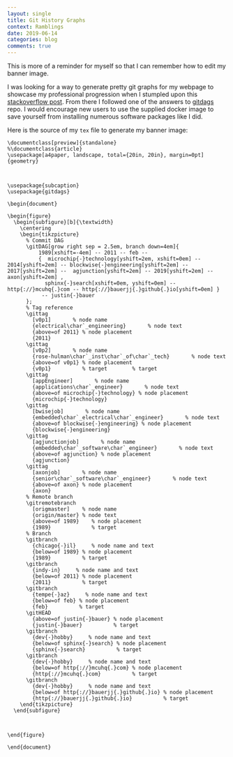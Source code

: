 ```yaml
---
layout: single
title: Git History Graphs
context: Ramblings
date: 2019-06-14
categories: blog
comments: true
---
```


This is more of a reminder for myself so that I can remember how to edit my banner image.

I was looking for a way to generate pretty git graphs for my webpage to showcase my professional progression when I stumpled upon this [stackoverflow post](https://stackoverflow.com/questions/1057564/pretty-git-branch-graphs). From there I followed one of the answers to [gitdags](https://github.com/ianmiell/gitdags) repo. I would encourage new users to use the supplied docker image to save yourself from installing numerous software packages like I did.

Here is the source of my `tex` file to generate my banner image:
```
\documentclass[preview]{standalone}
%\documentclass{article}
\usepackage[a4paper, landscape, total={20in, 20in}, margin=0pt]{geometry}



\usepackage{subcaption}
\usepackage{gitdags}

\begin{document}

\begin{figure}
  \begin{subfigure}[b]{\textwidth}
    \centering
    \begin{tikzpicture}
      % Commit DAG
      \gitDAG[grow right sep = 2.5em, branch down=4em]{
          1989[xshift=-4em] -- 2011 -- feb --     
          {  microchip{-}technology[yshift=2em, xshift=0em] -- 2014[yshift=2em] -- blockwise{-}engineering[yshift=2em] -- 2017[yshift=2em] --  agjunction[yshift=2em] -- 2019[yshift=2em] -- axon[yshift=2em] ,  
            sphinx{-}search[xshift=0em, yshift=0em] -- http{://}mcuhq{.}com -- http{://}bauerjj{.}github{.}io[yshift=0em] }
           -- justin{-}bauer
      };
      % Tag reference
      \gittag
        [v0p1]       % node name
        {electrical\char`_engineering}       % node text
        {above=of 2011} % node placement
        {2011}  
      \gittag
        [v0p2]       % node name
        {rose-hulman\char`_inst\char`_of\char`_tech}       % node text
        {above=of v0p1} % node placement
        {v0p1}          % target        % target
      \gittag
        [appEngineer]       % node name
        {applications\char`_engineer}       % node text
        {above=of microchip{-}technology} % node placement
        {microchip{-}technology}
      \gittag
        [bwisejob]       % node name
        {embedded\char`_electrical\char`_engineer}       % node text
        {above=of blockwise{-}engineering} % node placement
        {blockwise{-}engineering} 
      \gittag
        [agjunctionjob]       % node name
        {embedded\char`_software\char`_engineer}       % node text
        {above=of agjunction} % node placement
        {agjunction} 
      \gittag
        [axonjob]       % node name
        {senior\char`_software\char`_engineer}       % node text
        {above=of axon} % node placement
        {axon} 
      % Remote branch
      \gitremotebranch
        [origmaster]    % node name
        {origin/master} % node text
        {above=of 1989}    % node placement
        {1989}             % target
      % Branch
      \gitbranch
        {chicago{-}il}     % node name and text 
        {below=of 1989} % node placement
        {1989}          % target
      \gitbranch
        {indy-in}     % node name and text 
        {below=of 2011} % node placement
        {2011}          % target
      \gitbranch
        {tempe{-}az}     % node name and text 
        {below=of feb} % node placement
        {feb}          % target
      \gitHEAD
        {above=of justin{-}bauer} % node placement
        {justin{-}bauer}          % target
      \gitbranch
        {dev{-}hobby}     % node name and text 
        {below=of sphinx{-}search} % node placement
        {sphinx{-}search}          % target
      \gitbranch
        {dev{-}hobby}     % node name and text 
        {below=of http{://}mcuhq{.}com} % node placement
        {http{://}mcuhq{.}com}          % target
      \gitbranch
        {dev{-}hobby}     % node name and text 
        {below=of http{://}bauerjj{.}github{.}io} % node placement
        {http{://}bauerjj{.}github{.}io}          % target
    \end{tikzpicture}
  \end{subfigure}


 
\end{figure}

\end{document}
```

